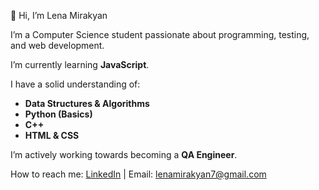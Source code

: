 👋 Hi, I’m Lena Mirakyan

 I’m a Computer Science student passionate about programming, testing, and web development.

 I’m currently learning **JavaScript**.

 I have a solid understanding of:
- **Data Structures & Algorithms**
- **Python (Basics)**
- **C++**
- **HTML & CSS**

 I’m actively working towards becoming a **QA Engineer**.

 How to reach me: [LinkedIn](www.linkedin.com/in/lena777) | Email: lenamirakyan7@gmail.com


